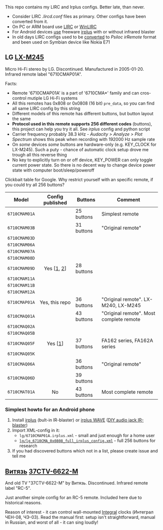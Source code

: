 This repo contains my LIRC and Irplus configs. Better late, than never.

* Consider LIRC *.lircd.conf* files as primary. Other configs have been converted from it.
* On PC or ARM board use [LIRC](http://www.lirc.org/) or [WinLIRC](http://winlirc.sourceforge.net/)
* For Android devices [use](https://irplus-remote.github.io/) freeware [irplus](https://play.google.com/store/apps/developer?id=binarymode&hl=en) with or without infrared blaster
* In old days LIRC configs used to be [converted](http://hardwarefetish.com/588-reconstruction-of-irremote-psiloc-com-psiloc-irremote) to *Psiloc irRemote* format and been used on Symbian device like Nokia E71


## LG [LX-M245](https://www.google.com/search?q=LG+LX-M245&tbm=isch)

Micro Hi-Fi stereo by LG. Discontinued. Manufactured in 2005-01-20. Infrared remote label "6710CMAP01A".

Facts:
* Remote '6710CMAP01A' is a part of '6710CMA*' family and can cros-control mutiple LG Hi-Fi systems
* All this remotes has 0x808 or 0x0808 (16 bit) `pre_data`, so you can find all same LIRC config by this string
* Different models of this remote has different buttons, but button layout the same
* **Protocol used in this remote supports 256 different codes** (buttons), this project can help you try it all. See *irplus* config and python script
* Carrier frequency probably 38.3 kHz - *Audacity > Analyze > Plot Spectrum* shows this peak when recording with 192000 Hz sample rate
* On *some* devices *some* buttons are hardware-only (e.g. KEY_CLOCK for LX-M245). Such a puty - chance of automatic clock setup drove me trough all this reverse thing
* No key to explicitly turn on or off device, KEY_POWER can only toggle current power state. So there is no decent way to change device power state with computer boot/sleep/poweroff

Clickbait table for Google. Why restrict yourself with an specific remote, if you could try all 256 buttons?

| Model         | Config published | Buttons    | Comment                  |
| :-----------: | :--------------: | ---------- | ------------------------ |
| `6710CMAM01A` |                  | 25 buttons | Simplest remote          |
| `6710CMAM03B` |                  | 31 buttons | "Original remote"        |
| `6710CMAM03D` |                  |            |                          |
| `6710CMAM06A` |                  |            |                          |
| `6710CMAM07A` |                  |            |                          |
| `6710CMAM08D` |                  |            |                          |
| `6710CMAM09D` | Yes [[1](https://sourceforge.net/p/lirc-remotes/mailman/attachment/90994684-d38f-ce19-6adf-27f4d021467e%40gmail.com/1/), [2](https://gist.github.com/besi/9aa3efe5a5def151420fdfacba21302a)] | 28 buttons | |
| `6710CMAM11A` |                  |            |                          |
| `6710CMAM11B` |                  |            |                          |
| `6710CMAM12A` |                  |            |                          |
| `6710CMAP01A` | Yes, this repo   | 36 buttons | "Original remote". LX-M240, LX-M245 |
| `6710CMAQ01A` |                  | 43 buttons | "Original remote". Most complete remote |
| `6710CMAQ02A` |                  |            |                          |
| `6710CMAQ05B` |                  |            |                          |
| `6710CMAQ05F` | Yes [[1](https://sourceforge.net/p/lirc/mailman/message/32481685/)] | 37 buttons | FA162 series, FA162A series |
| `6710CMAQ05K` |                  |            |                          |
| `6710CMAQ06A` |                  | 36 buttons | "Original remote"        |
| `6710CMAQ06D` |                  | 39 buttons |                          |
| `6710CMAT01A` | No               | 43 buttons | Most complete remote     |

### Simplest howto for an Android phone

1. Install [irplus](https://play.google.com/store/apps/developer?id=binarymode&hl=en) (bult-in IR-blaster) or [irplus WAVE](https://play.google.com/store/apps/details?id=net.binarymode.android.irpluswave&hl=en) ([DIY audio jack IR-blaster](https://irplus-remote.github.io/#audio))
2. Import XML-config in it:
    * `lg/6710CMAP01A.irplus.xml` - small and just enough for a home user
    * [`lg/lg_6710CMA_0x0808_full_irplus_config.xml`](https://github.com/radioxoma/infrared/blob/master/lg/lg_6710CMA_0x0808_full_irplus_config.xml) - full 256 buttons for research
3. If you had discovered buttons which not in a list, please create issue and tell me

## [Витязь](http://www.vityas.com) [37CTV-6622-M](https://www.google.com/search?q=37CTV-6622-M&tbm=isch)

And old TV "37CTV-6622-M" by Витязь. Discontinued. Infrared remote label "RC-5".

Just another simple config for an RC-5 remote. Included here due to historical reasons.

Reason of interest - it can control wall-mounted [Integral](https://integral.by) clocks (Интеграл ЧЕН-08, ЧЭ-03). Read the manual first: setup isn't straightforward, manual in Russian, and worst of all - it can sing loudly!
